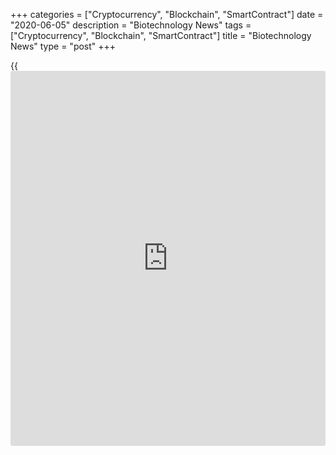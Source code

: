 +++
categories = ["Cryptocurrency", "Blockchain", "SmartContract"]
date = "2020-06-05"
description = "Biotechnology News"
tags = ["Cryptocurrency", "Blockchain", "SmartContract"]
title = "Biotechnology News"
type = "post"
+++

{{<iframe id="large-banner" src="https://www.bounty.group/#slide=23.0" width="100%" height="600" scrolling="no" style="border: 0px solid rgb(216, 221, 230); border-radius: 3px;">}}

![metformin jun02][1]

Following the recall of type 2 diabetes medication Metformin
Hydrochloride Extended-Release (ER) by Apotex last week, the U.S. Food
and Drug Administration or FDA has recommended more pharmaceutical
companies, who are manufacturers of the drug formulation, to recall
their products.

![fda recall apotex 052920][2]

Apotex Corp. recalled all lots of type 2 diabetes medication Metformin
hydrochloride in the form of oral film-coated tablets for the potential
presence of nitrosamine impurity, N-Nitrosodimethylamine (NDMA), above
levels of the Acceptable Daily Intake Limit (ADI), the U.S. Food and
Drug Administration or FDA said in a statement.

![acellapharma may26][3]

The U.S. Food and Drug Administration or FDA announced that Acella
Pharmaceuticals, LLC recalled certain lots of hypothyroidism medication
NP Thyroid in the form of tablets due to super potency. The company is
recalling 13 lots of NP Thyroid that are packaged in 100 count bottles
in strengths of 30 mg, 60 mg, and 90 mg, with expiration dates between
June 20, 2020, and December 20, 2020.

![biotabiosciences may21][4]

Biota Biosciences recalled certain lots of pain suppressing medication
Cannabidiol (CBD) Complex, Curcumin Complex, and Cannabidiol + Curcumin
in the form of injectables as they were marketed without the approval of
the U.S. Food and Drug Administration or FDA. Biota Biosciences is a
supplier and contract manufacturer of wholesale, private label, and
[white label](https://www.fintechee.com/services/forex-broker-white-label/) CBD Hemp Oil products.

   1. cdn.rtt[news](https://www.letsplayfx.com/blog/forex-news-website/).com/articleimages/ustopstories/2020/june/metformin-jun02.jpg (metformin jun02)
   2. cdn.rtt[news](https://www.letsplayfx.com/blog/forex-news-website/).com/articleimages/ustopstories/2020/may/fda-recall-apotex-052920.jpg (fda recall apotex 052920)
   3. cdn.rtt[news](https://www.letsplayfx.com/blog/forex-news-website/).com/articleimages/ustopstories/2020/may/acellapharma-may26.jpg (acellapharma may26)
   4. cdn.rtt[news](https://www.letsplayfx.com/blog/forex-news-website/).com/articleimages/ustopstories/2020/may/biotabiosciences-may21.jpg (biotabiosciences may21)